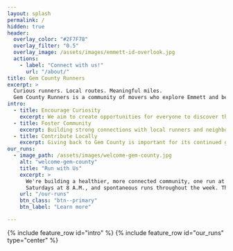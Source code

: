```yaml
---
layout: splash
permalink: /
hidden: true
header:
  overlay_color: "#2F7F78"
  overlay_filter: "0.5"
  overlay_image: /assets/images/emmett-id-overlook.jpg
  actions:
    - label: "Connect with us!"
      url: "/about/"
title: Gem County Runners
excerpt: >
  Curious runners. Local routes. Meaningful miles. 
  Gem County Runners is a community of movers who explore Emmett and beyond—one stride, one story, one shared path at a time.
intro:
  - title: Encourage Curiosity
    excerpt: We aim to create opportunities for everyone to discover the joy of running and movement together.
  - title: Foster Community
    excerpt: Building strong connections with local runners and neighbors is crucial to our group.
  - title: Contribute Locally
    excerpt: Giving back to Gem County is important for its continued growth and accessibility.
our_runs:
  - image_path: /assets/images/welcome-gem-county.jpg
    alt: "welcome-gem-county"
    title: "Run with Us"
    excerpt: >
      We're building a healthier, more connected community, one run at a time. Join us Mondays at 6 A.M.,
      Saturdays at 8 A.M., and spontaneous runs throughout the week. There's always a place for your pace!
    url: "/our-runs"
    btn_class: "btn--primary"
    btn_label: "Learn more"

---
```


{% include feature_row id="intro" %}
{% include feature_row id="our_runs" type="center" %}
